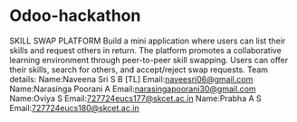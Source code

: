 # Odoo-hackathon
SKILL SWAP PLATFORM
Build a mini application where users can list their skills and request others in return. The platform promotes a collaborative learning environment through peer-to-peer skill swapping. Users can offer their skills, search for others, and accept/reject swap requests.
Team details:
Name:Naveena Sri S B [TL]
Email:naveesri06@gmail.com
Name:Narasinga Poorani A
Email:narasingapoorani30@gmail.com
Name:Oviya S
Email:727724eucs177@skcet.ac.in
Name:Prabha A S
Email:727724eucs180@skcet.ac.in
